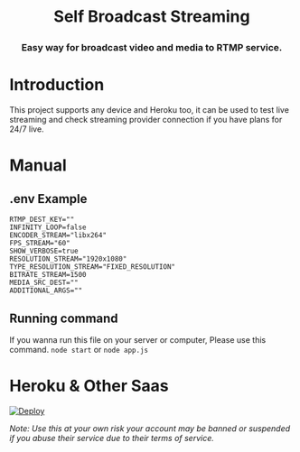 <h1 align="center">Self Broadcast Streaming</p>

<h3 align="center">Easy way for broadcast video and media to RTMP service.</h3>

# Introduction

This project supports any device and Heroku too, it can be used to test live streaming and check streaming provider connection if you have plans for 24/7 live.

# Manual

## .env Example

```
RTMP_DEST_KEY=""
INFINITY_LOOP=false
ENCODER_STREAM="libx264"
FPS_STREAM="60"
SHOW_VERBOSE=true
RESOLUTION_STREAM="1920x1080"
TYPE_RESOLUTION_STREAM="FIXED_RESOLUTION"
BITRATE_STREAM=1500
MEDIA_SRC_DEST=""
ADDITIONAL_ARGS=""
```

## Running command
If you wanna run this file on your server or computer, Please use this command.
`node start` or `node app.js`

# Heroku & Other Saas
[![Deploy](https://www.herokucdn.com/deploy/button.svg)](https://heroku.com/deploy?template=https://github.com/sandyh90/self-rtm-service-stream)

_Note: Use this at your own risk your account may be banned or suspended if you abuse their service due to their terms of service._
